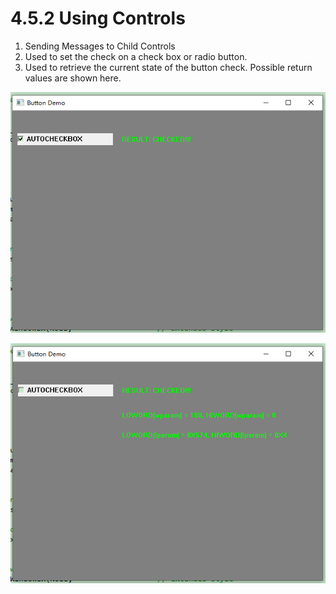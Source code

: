 # 4.5.2 Using Controls

1. Sending Messages to Child Controls
2. Used to set the check on a check box or radio button.
3. Used to retrieve the current state of the button check. Possible return values
   are shown here.

![1](./screenshots/1.PNG)

![2](./screenshots/2.PNG)